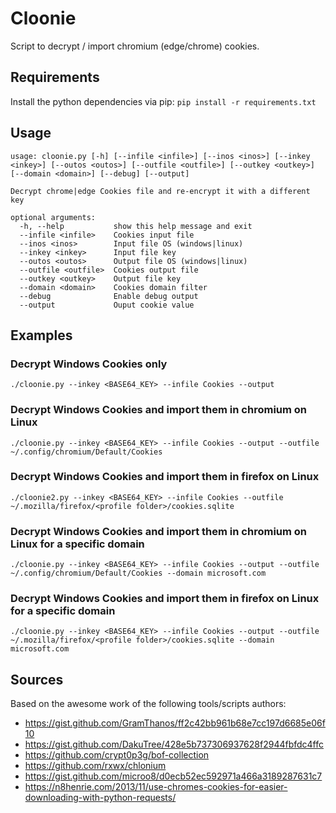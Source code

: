 # Cloonie

Script to decrypt / import chromium (edge/chrome) cookies.

## Requirements

Install the python dependencies via pip: `pip install -r requirements.txt`

## Usage

```
usage: cloonie.py [-h] [--infile <infile>] [--inos <inos>] [--inkey <inkey>] [--outos <outos>] [--outfile <outfile>] [--outkey <outkey>] [--domain <domain>] [--debug] [--output]

Decrypt chrome|edge Cookies file and re-encrypt it with a different key

optional arguments:
  -h, --help           show this help message and exit
  --infile <infile>    Cookies input file
  --inos <inos>        Input file OS (windows|linux)
  --inkey <inkey>      Input file key
  --outos <outos>      Output file OS (windows|linux)
  --outfile <outfile>  Cookies output file
  --outkey <outkey>    Output file key
  --domain <domain>    Cookies domain filter
  --debug              Enable debug output
  --output             Ouput cookie value
```

## Examples

### Decrypt Windows Cookies only

`./cloonie.py --inkey <BASE64_KEY> --infile Cookies --output`

### Decrypt Windows Cookies and import them in chromium on Linux

`./cloonie.py --inkey <BASE64_KEY> --infile Cookies --output --outfile ~/.config/chromium/Default/Cookies`

### Decrypt Windows Cookies and import them in firefox on Linux

`./cloonie2.py --inkey <BASE64_KEY> --infile Cookies --outfile ~/.mozilla/firefox/<profile folder>/cookies.sqlite`

### Decrypt Windows Cookies and import them in chromium on Linux for a specific domain

`./cloonie.py --inkey <BASE64_KEY> --infile Cookies --output --outfile ~/.config/chromium/Default/Cookies --domain microsoft.com`

### Decrypt Windows Cookies and import them in firefox on Linux for a specific domain

`./cloonie.py --inkey <BASE64_KEY> --infile Cookies --output --outfile ~/.mozilla/firefox/<profile folder>/cookies.sqlite --domain microsoft.com`


## Sources

Based on the awesome work of the following tools/scripts authors:

- https://gist.github.com/GramThanos/ff2c42bb961b68e7cc197d6685e06f10
- https://gist.github.com/DakuTree/428e5b737306937628f2944fbfdc4ffc
- https://github.com/crypt0p3g/bof-collection
- https://github.com/rxwx/chlonium
- https://gist.github.com/microo8/d0ecb52ec592971a466a3189287631c7
- https://n8henrie.com/2013/11/use-chromes-cookies-for-easier-downloading-with-python-requests/

